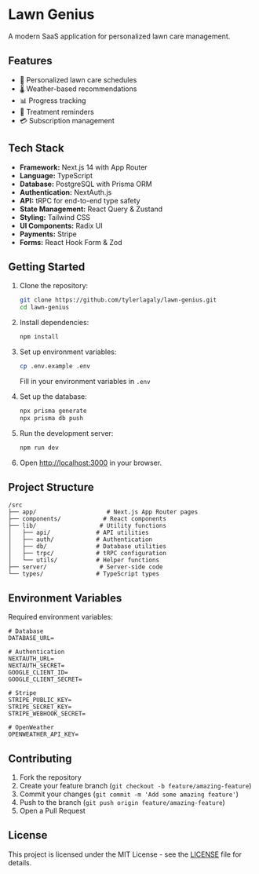 # Lawn Genius

A modern SaaS application for personalized lawn care management.

## Features

- 🌱 Personalized lawn care schedules
- 🌡️ Weather-based recommendations
- 📊 Progress tracking
- 📱 Treatment reminders
- 💳 Subscription management

## Tech Stack

- **Framework:** Next.js 14 with App Router
- **Language:** TypeScript
- **Database:** PostgreSQL with Prisma ORM
- **Authentication:** NextAuth.js
- **API:** tRPC for end-to-end type safety
- **State Management:** React Query & Zustand
- **Styling:** Tailwind CSS
- **UI Components:** Radix UI
- **Payments:** Stripe
- **Forms:** React Hook Form & Zod

## Getting Started

1. Clone the repository:
   ```bash
   git clone https://github.com/tylerlagaly/lawn-genius.git
   cd lawn-genius
   ```

2. Install dependencies:
   ```bash
   npm install
   ```

3. Set up environment variables:
   ```bash
   cp .env.example .env
   ```
   Fill in your environment variables in `.env`

4. Set up the database:
   ```bash
   npx prisma generate
   npx prisma db push
   ```

5. Run the development server:
   ```bash
   npm run dev
   ```

6. Open [http://localhost:3000](http://localhost:3000) in your browser.

## Project Structure

```
/src
├── app/                    # Next.js App Router pages
├── components/            # React components
├── lib/                  # Utility functions
│   ├── api/             # API utilities
│   ├── auth/            # Authentication
│   ├── db/              # Database utilities
│   ├── trpc/            # tRPC configuration
│   └── utils/           # Helper functions
├── server/               # Server-side code
└── types/               # TypeScript types
```

## Environment Variables

Required environment variables:

```
# Database
DATABASE_URL=

# Authentication
NEXTAUTH_URL=
NEXTAUTH_SECRET=
GOOGLE_CLIENT_ID=
GOOGLE_CLIENT_SECRET=

# Stripe
STRIPE_PUBLIC_KEY=
STRIPE_SECRET_KEY=
STRIPE_WEBHOOK_SECRET=

# OpenWeather
OPENWEATHER_API_KEY=
```

## Contributing

1. Fork the repository
2. Create your feature branch (`git checkout -b feature/amazing-feature`)
3. Commit your changes (`git commit -m 'Add some amazing feature'`)
4. Push to the branch (`git push origin feature/amazing-feature`)
5. Open a Pull Request

## License

This project is licensed under the MIT License - see the [LICENSE](LICENSE) file for details.
